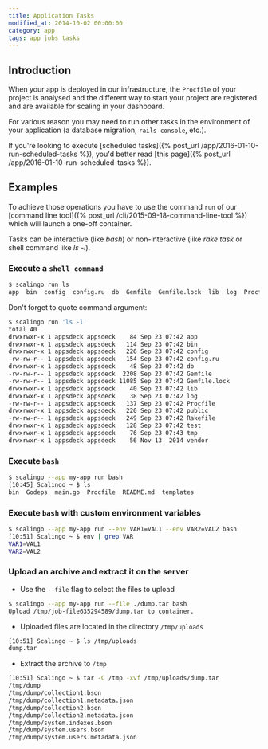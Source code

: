 ```yaml
---
title: Application Tasks
modified_at: 2014-10-02 00:00:00
category: app
tags: app jobs tasks
---
```


## Introduction

When your app is deployed in our infrastructure, the `Procfile` of your
project is analysed and the different way to start your project are
registered and are available for scaling in your dashboard.

For various reason you may need to run other tasks in the environment of your
application (a database migration, `rails console`, etc.).

If you're looking to execute [scheduled tasks]({% post_url /app/2016-01-10-run-scheduled-tasks %}), you'd better read [this page]({% post_url /app/2016-01-10-run-scheduled-tasks %}).

## Examples

To achieve those operations you have to use the command `run` of our
[command line tool]({% post_url /cli/2015-09-18-command-line-tool %}) which will launch a one-off container.

Tasks can be interactive (like *bash*) or non-interactive (like *rake task* or shell command like *ls -l*).

### Execute a `shell command`

```bash
$ scalingo run ls
app  bin  config  config.ru  db  Gemfile  Gemfile.lock  lib  log  Procfile  public  Rakefile  test  tmp  vendor
```

Don't forget to quote command argument:

```bash
$ scalingo run 'ls -l'
total 40
drwxrwxr-x 1 appsdeck appsdeck    84 Sep 23 07:42 app
drwxrwxr-x 1 appsdeck appsdeck   114 Sep 23 07:42 bin
drwxrwxr-x 1 appsdeck appsdeck   226 Sep 23 07:42 config
-rw-rw-r-- 1 appsdeck appsdeck   154 Sep 23 07:42 config.ru
drwxrwxr-x 1 appsdeck appsdeck    48 Sep 23 07:42 db
-rw-rw-r-- 1 appsdeck appsdeck  2208 Sep 23 07:42 Gemfile
-rw-rw-r-- 1 appsdeck appsdeck 11085 Sep 23 07:42 Gemfile.lock
drwxrwxr-x 1 appsdeck appsdeck    40 Sep 23 07:42 lib
drwxrwxr-x 1 appsdeck appsdeck    38 Sep 23 07:42 log
-rw-rw-r-- 1 appsdeck appsdeck   137 Sep 23 07:42 Procfile
drwxrwxr-x 1 appsdeck appsdeck   220 Sep 23 07:42 public
-rw-rw-r-- 1 appsdeck appsdeck   249 Sep 23 07:42 Rakefile
drwxrwxr-x 1 appsdeck appsdeck   128 Sep 23 07:42 test
drwxrwxr-x 1 appsdeck appsdeck    76 Sep 23 07:43 tmp
drwxrwxr-x 1 appsdeck appsdeck    56 Nov 13  2014 vendor
```

### Execute `bash`

```bash
$ scalingo --app my-app run bash
[10:45] Scalingo ~ $ ls
bin  Godeps  main.go  Procfile	README.md  templates
```

### Execute `bash` with custom environment variables

```bash
$ scalingo --app my-app run --env VAR1=VAL1 --env VAR2=VAL2 bash
[10:51] Scalingo ~ $ env | grep VAR
VAR1=VAL1
VAR2=VAL2
```

### Upload an archive and extract it on the server

* Use the `--file` flag to select the files to upload

```bash
$ scalingo --app my-app run --file ./dump.tar bash
Upload /tmp/job-file635294589/dump.tar to container.
```

* Uploaded files are located in the directory `/tmp/uploads`

```bash
[10:51] Scalingo ~ $ ls /tmp/uploads
dump.tar
```

* Extract the archive to `/tmp`

```bash
[10:51] Scalingo ~ $ tar -C /tmp -xvf /tmp/uploads/dump.tar
/tmp/dump
/tmp/dump/collection1.bson
/tmp/dump/collection1.metadata.json
/tmp/dump/collection2.bson
/tmp/dump/collection2.metadata.json
/tmp/dump/system.indexes.bson
/tmp/dump/system.users.bson
/tmp/dump/system.users.metadata.json
```
